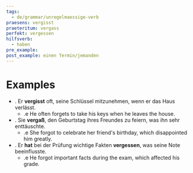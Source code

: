 ```yaml
---
tags:
  - de/grammar/unregelmaessige-verb
praesens: vergisst
praeteritum: vergass
perfekt: vergessen
hilfsverb:
  - haben
pre_example: 
post_example: einen Termin/jemanden
---
```


# Examples
- . Er **vergisst** oft, seine Schlüssel mitzunehmen, wenn er das Haus verlässt.
	- .e He often forgets to take his keys when he leaves the house.
- . Sie **vergaß**, den Geburtstag ihres Freundes zu feiern, was ihn sehr enttäuschte.
	- .e She forgot to celebrate her friend's birthday, which disappointed him greatly.
- . Er **hat** bei der Prüfung wichtige Fakten **vergessen**, was seine Note beeinflusste.
	- .e He forgot important facts during the exam, which affected his grade.
